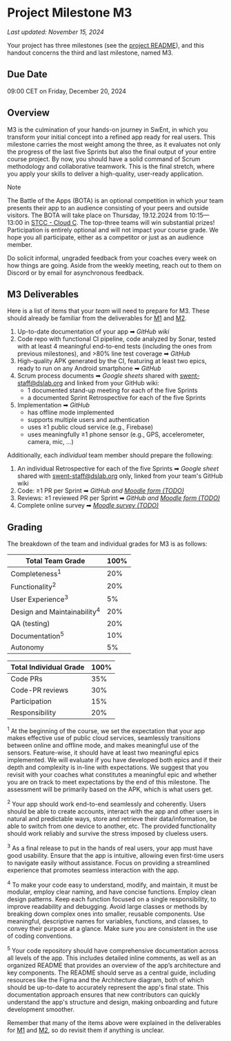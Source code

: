 # Project Milestone M3

_Last updated: November 15, 2024_

Your project has three milestones (see the [project README](./README.md)), and this handout concerns the third and last milestone, named M3.

## Due Date

09:00 CET on Friday, December 20, 2024 

## Overview
M3 is the culmination of your hands-on journey in SwEnt, in which you transform your initial concept into a refined app ready for real users. This milestone carries the most weight among the three, as it evaluates not only the progress of the last five Sprints but also the final output of your entire course project. By now, you should have a solid command of Scrum methodology and collaborative teamwork. This is the final stretch, where you apply your skills to deliver a high-quality, user-ready application.

>[!NOTE]
> The Battle of the Apps (BOTA) is an optional competition in which your team presents their app to an audience consisting of your peers and outside visitors. The BOTA will take place on Thursday, 19.12.2024 from 10:15&mdash;13:00 in [STCC - Cloud C](https://plan.epfl.ch/?room==STCC%207%208025).
The top-three teams will win substantial prizes!
Participation is entirely optional and will not impact your course grade.
We hope you all participate, either as a competitor or just as an audience member.

Do solicit informal, ungraded feedback from your coaches every week on how things are going. 
Aside from the weekly meeting, reach out to them on Discord or by email for asynchronous feedback.

## M3 Deliverables

Here is a list of items that your _team_ will need to prepare for M3.
These should already be familiar from the deliverables for [M1](https://github.com/swent-epfl/public/blob/main/project/M1.md) and [M2](https://github.com/swent-epfl/public/blob/main/project/M2.md).


1. Up-to-date documentation of your app ➡︎ _GitHub wiki_
2. Code repo with functional CI pipeline, code analyzed by Sonar, tested with at least 4 meaningful end-to-end tests (including the ones from previous milestones), and >80% line test coverage ➡︎ _GitHub_
3. High-quality APK generated by the CI, featuring at least two epics, ready to run on any Android smartphone ➡︎ _GitHub_
4. Scrum process documents ➡︎ _Google sheets_ shared with swent-staff@dslab.org and linked from your GitHub wiki:
   - 1 documented stand-up meeting for each of the five Sprints
   - a documented Sprint Retrospective for each of the five Sprints
5. Implementation ➡︎ _GitHub_
   - has offline mode implemented
   - supports multiple users and authentication
   - uses ≥1 public cloud service (e.g., Firebase)
   - uses meaningfully ≥1 phone sensor (e.g., GPS, accelerometer, camera, mic, ...)

Additionally, each _individual_ team member should prepare the following:

1. An individual Retrospective for each of the five Sprints ➡︎ _Google sheet_ shared with swent-staff@dslab.org only, linked from your team's GitHub wiki
2. Code: ≥1 PR per Sprint  ➡︎ _GitHub and [Moodle form (TODO)](TODO)_
3. Reviews: ≥1 reviewed PR per Sprint ➡︎ _GitHub and [Moodle form (TODO)](TODO)_
4. Complete online survey ➡︎ _[Moodle survey (TODO)](TODO)_

## Grading

The breakdown of the team and individual grades for M3 is as follows:

| **Total Team Grade**                            | **100%** |
|-------------------------------------------------|----------|
| Completeness<sup>1</sup>                        |   20%    |
| Functionality<sup>2</sup>                       |   20%    |
| User Experience<sup>3</sup>                     |   5%     |
| Design and Maintainability<sup>4</sup>          |   20%    |
| QA (testing)                                    |   20%    |
| Documentation<sup>5</sup>                       |   10%    |
| Autonomy                                        |   5%     |


| **Total Individual Grade**                      | **100%** |
|-------------------------------------------------|----------|
| Code PRs                                        |   35%    |
| Code-PR reviews                                 |   30%    |
| Participation                                   |   15%    |
| Responsibility                                  |   20%    |

<sup>1</sup>
At the beginning of the course, we set the expectation that your app makes effective use of public cloud services, seamlessly transitions between online and offline mode, and makes meaningful use of the sensors. Feature-wise, it should have at least two meaningful epics implemented. We will evaluate if you have developed both epics and if their depth and complexity is in-line with expectations. We suggest that you revisit with your coaches what constitutes a meaningful epic and whether you are on track to meet expectations by the end of this milestone. The assessment will be primarily based on the APK, which is what users get.

<sup>2</sup>
Your app should work end-to-end seamlessly and coherently. Users should be able to create accounts, interact with the app and other users in natural and predictable ways, store and retrieve their data/information, be able to switch from one device to another, etc. The provided functionality should work reliably and survive the stress imposed by clueless users.

<sup>3</sup>
As a final release to put in the hands of real users, your app must have good usability. Ensure that the app is intuitive, allowing even first-time users to navigate easily without assistance. Focus on providing a streamlined experience that promotes seamless interaction with the app.

<sup>4</sup>
To make your code easy to understand, modify, and maintain, it must be modular, employ clear naming, and have concise functions.
Employ clean design patterns. 
Keep each function focused on a single responsibility, to improve readability and debugging.
Avoid large classes or methods by breaking down complex ones into smaller, reusable components. 
Use meaningful, descriptive names for variables, functions, and classes, to convey their purpose at a glance.
Make sure you are consistent in the use of coding conventions. 

<sup>5</sup>
Your code repository should have comprehensive documentation across all levels of the app. 
This includes detailed inline comments, as well as an organized README that provides an overview of the app’s architecture and key components. 
The README should serve as a central guide, including resources like the Figma and the Architecture diagram, both of which should be up-to-date to accurately represent the app's final state. 
This documentation approach ensures that new contributors can quickly understand the app's structure and design, making onboarding and future development smoother.

Remember that many of the items above were explained in the deliverables for [M1](https://github.com/swent-epfl/public/blob/main/project/M1.md) and [M2](https://github.com/swent-epfl/public/blob/main/project/M2.md), so do revisit them if anything is unclear.
